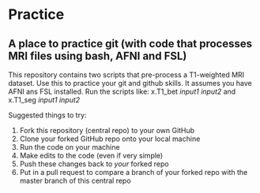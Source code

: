 # Practice

A place to practice git (with code that processes MRI files using bash, AFNI and FSL)
--------------

This repository contains two scripts that pre-process a T1-weighted MRI dataset. 
Use this to practice your git and github skills. 
It assumes you have AFNI ans FSL installed.
Run the scripts like:
x.T1_bet *input1* *input2* and 
x.T1_seg *input1* *input2*

Suggested things to try:
1. Fork this repository (central repo) to your own GitHub
2. Clone your forked GitHub repo onto your local machine
3. Run the code on your machine
4. Make edits to the code (even if very simple)
5. Push these changes back to *your* forked repo
6. Put in a pull request to compare a branch of your forked repo with the master branch of this central repo 
